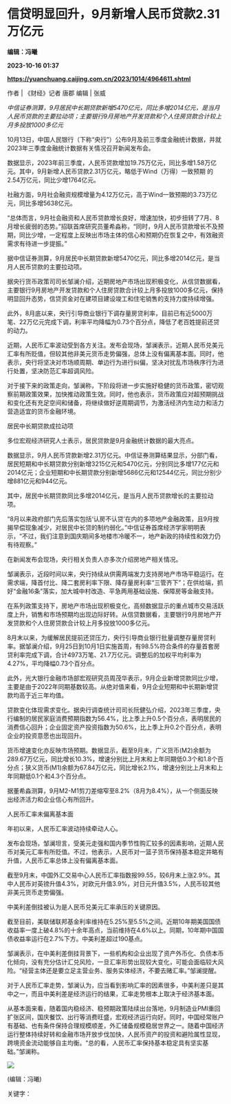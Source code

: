 # 信贷明显回升，9月新增人民币贷款2.31万亿元
**编辑：冯曦**

**2023-10-16 01:37**

**https://yuanchuang.caijing.com.cn/2023/1014/4964611.shtml**

作者 | 《财经》记者 唐郡 编辑 | 张威

_中信证券测算，9月居民中长期贷款新增5470亿元，同比多增2014亿元，是当月人民币贷款的主要拉动项；主要银行9月房地产开发贷款和个人住房贷款合计较上月多投放1000多亿元_

10月13日，中国人民银行（下称“央行”）公布9月及前三季度金融统计数据，并就2023年三季度金融统计数据有关情况召开新闻发布会。

数据显示，2023年前三季度，人民币贷款增加19.75万亿元，同比多增1.58万亿元。其中，9月新增人民币贷款2.31万亿元，略低于Wind（万得）一致预期 的2.54万亿元，同比少增1764亿元。

社融方面，9月社会融资规模增量为4.12万亿元，高于Wind一致预期的3.73万亿元，同比多增5638亿元。

“总体而言，9月社会融资和人民币贷款增长良好，增速加快，初步扭转了7月、8月增长疲弱的态势。”招联首席研究员董希淼称，“同时，9月人民币贷款增长不及预期，同比少增，一定程度上反映出市场主体的信心和预期仍在恢复之中，有效融资需求有待进一步提振。”

据中信证券测算，9月居民中长期贷款新增5470亿元，同比多增2014亿元，是当月人民币贷款的主要拉动项。

据央行货币政策司司长邹澜介绍，近期房地产市场出现积极变化，从信贷数据看，主要银行9月房地产开发贷款和个人住房贷款合计较上月多投放1000多亿元，保持明显回升态势，信贷资金对在建项目建设竣工和住宅销售的支持力度持续增强。

此外，8月底以来，央行引导商业银行下调存量房贷利率，目前已有近5000万笔、22万亿元完成下调，利率平均降幅为0.73个百分点，降低了老百姓提前还贷的动力。

近期，人民币汇率波动受到各方关注。发布会现场，邹澜表示，近期人民币兑美元汇率有所贬值，但较其他非美元货币走势偏强，总体上没有偏离基本面。同时，他表示，央行将坚决对市场顺周期、单边行为进行纠偏，坚决对扰乱市场秩序行为进行处置，坚决防范汇率超调风险。

对于接下来的政策走向，邹澜称，下阶段将进一步实施好稳健的货币政策，密切观察前期政策效果，加快推动政策生效。同时，他也表示，货币政策应对超预期挑战和变化还有充足空间和储备，将继续做好逆周期调节，为激活经济内生动力和活力营造适宜的货币金融环境。

居民中长期贷款成拉动项

多位宏观经济研究人士表示，居民贷款是9月金融统计数据的最大亮点。

数据显示，9月人民币贷款新增2.31万亿元。中信证券测算结果显示，分部门看，居民短期和中长期贷款分别新增3215亿元和5470亿元，分别同比多增177亿元和2014亿元；企业短期和中长期贷款分别新增5686亿元和12544亿元，同比分别少增881亿元和944亿元。

其中，居民中长期贷款同比多增2014亿元，是当月人民币贷款增长的主要拉动项。

“8月以来政府部门先后落实包括‘认房不认贷’在内的多项地产金融政策，且9月按揭早偿现象减少，对居民中长贷的制约弱化。”中信证券首席经济学家明明表示，“不过，我们注意到国庆期间多地楼市冷暖不一，地产新政的持续性和效力仍有待观察。”

在新闻发布会现场，央行相关负责人亦多次介绍房地产相关情况。

邹澜表示，近段时间以来，央行持续从供需两端发力支持房地产市场平稳运行。在需求端，降首付比、降二套房利率下限、降存量房利率“三管齐下”；在供给端，抓好“金融16条”落实，加大城中村改造、平急两用基础设施、保障房等金融支持。

在系列政策支持下，房地产市场出现积极变化，高频数据显示的重点城市交易活跃度上升，销售和市场预期均出现边际好转。从信贷数据看，主要银行9月房地产开发贷款和个人住房贷款合计较上月多投放1000多亿元。

8月末以来，为缓解居民提前还贷压力，央行引导商业银行批量调整存量房贷利率。据邹澜介绍，9月25日到10月1日实施首周，有98.5%符合条件的存量首套房贷利率完成下调，合计4973万笔、21.7万亿元。调整后的加权平均利率为4.27%，平均降幅0.73个百分点。

此外，光大银行金融市场部宏观研究员周茂华表示，9月企业新增贷款同比少增，主要是由于2022年同期基数较高。从绝对值来看，9月企业短期和中长期新增贷款均高于近三年均值。

贷款变化体现需求变化。据央行调查统计司司长阮健弘介绍，2023年三季度，央行编制的居民家庭消费预期指数为56.4%，比上季上升0.5个百分点，表明居民的消费信心回升；企业固定资产投资指数为50.6%，比上季上升0.2个百分点，表明企业的投资意愿也出现回升。

货币增速变化亦反映市场预期。数据显示，截至9月末，广义货币(M2)余额为289.67万亿元，同比增长10.3%，增速分别比上月末和上年同期低0.3个和1.8个百分点；狭义货币(M1)余额为67.84万亿元，同比增长2.1%，增速分别比上月末和上年同期低0.1个和4.3个百分点。

据董希淼测算，9月M2-M1剪刀差缩窄至8.2%（8月为8.4%），从一个侧面反映出经济活力和企业信心有所回升。

人民币汇率未偏离基本面

年初以来，人民币汇率波动持续牵动人心。

发布会现场，邹澜坦言，受美元走强和国内季节性购汇较多的因素影响，近期人民币对美元汇率有所贬值。不过，他表示，人民币对一篮子货币保持基本稳定并略有升值，人民币汇率总体上没有偏离基本面。

截至9月末，中国外汇交易中心人民币汇率指数报99.55，较6月末上涨2.9%。其中人民币对英镑升值4.3%，对欧元升值3.9%，对日元升值3.5%，人民币较其他非美元货币走势偏强。

中美利差倒挂被认为是人民币兑美元汇率承压的关键原因。

截至目前，美联储联邦基金利率维持在5.25%至5.5%之间。近期10年期美国国债收益率一度上破4.8%的十余年高点，当前维持在4.6%以上。同期，10年期中国国债收益率运行在2.7%下方。中美利差超过190基点。

邹澜表示，在中美利差倒挂背景下，一些机构和企业出现了资产外币化、负债本币化倾向，没有充分估计汇兑风险，一旦汇率形势出现较大变化，可能会面临较大风险。“经营主体还是要立足主营业务、服务实体经济，不要去赌汇率。”邹澜提醒。

对于人民币汇率走势，邹澜认为，应当看到影响汇率的因素很多，中美利差只是其中之一，而且中美利差是经济运行的结果，汇率走势根本上取决于经济基本面。

从基本面来看，随着国内稳经济、稳预期政策陆续出台落地，9月制造业PMI重回扩张区间，国庆餐饮、出行等消费旺盛，宏观经济运行向好。同时，中国经常账户有基础、也有条件保持合理规模顺差，外汇储备规模稳居世界之一。随着中国经济运行整体持续好转和金融市场开放步伐加快，人民币资产的投资和避险属性显现，跨境资金流动能够自主均衡。“总的看，人民币汇率保持基本稳定具有坚实基础。”邹澜称。

![](https://tx1.cdn.caijing.com.cn/2014-03-27/114048455.jpg)

(编辑：冯曦)

关键字：